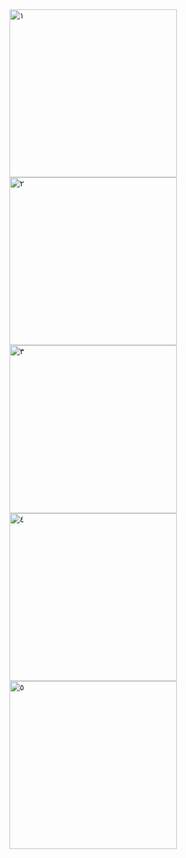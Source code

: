 <img width="295" alt="١" src="https://github.com/sameem92/protech/assets/140856509/58d1b3e5-6890-4e02-a3f1-5a00c2eb1d17">
<img width="295" alt="٢" src="https://github.com/sameem92/protech/assets/140856509/ac8ee905-8fdd-4cd4-8ae7-094273280ed8">
<img width="295" alt="٣" src="https://github.com/sameem92/protech/assets/140856509/6553546b-1281-4b4e-bb62-2f1ef2f70640">
<img width="295" alt="٤" src="https://github.com/sameem92/protech/assets/140856509/7200eb55-e27b-45c3-b69d-e3034ddcc444">
<img width="295" alt="٥" src="https://github.com/sameem92/protech/assets/140856509/3e7eb427-74a2-474a-8626-0e1236454f95">
